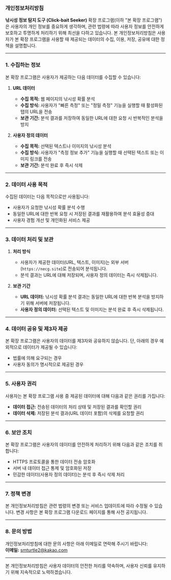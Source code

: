### 개인정보처리방침

**낚시성 정보 탐지 도구 (Click-bait Seeker)** 확장 프로그램(이하 "본 확장 프로그램")은 사용자의 개인 정보를 중요하게 생각하며, 관련 법령에 따라 사용자 정보를 안전하게 보호하고 투명하게 처리하기 위해 최선을 다하고 있습니다. 본 개인정보처리방침은 사용자가 본 확장 프로그램을 사용할 때 제공되는 데이터의 수집, 이용, 저장, 공유에 대한 정책을 설명합니다.

---

### 1. 수집하는 정보
본 확장 프로그램은 사용자가 제공하는 다음 데이터를 수집할 수 있습니다:

1. **URL 데이터**  
   - **수집 목적:** 웹 페이지의 낚시성 확률 분석  
   - **수집 방식:** 사용자가 "빠른 측정" 또는 "정밀 측정" 기능을 실행할 때 활성화된 탭의 URL을 전송  
   - **보관 기간:** 분석 결과를 저장하여 동일한 URL에 대한 요청 시 반복적인 분석을 방지  

2. **사용자 정의 데이터**  
   - **수집 목적:** 선택된 텍스트나 이미지의 낚시성 분석  
   - **수집 방식:** 사용자가 "측정 정보 추가" 기능을 실행할 때 선택된 텍스트 또는 이미지 링크를 전송  
   - **보관 기간:** 분석 완료 후 즉시 삭제  

---

### 2. 데이터 사용 목적
수집된 데이터는 다음 목적으로만 사용됩니다:
- 사용자가 요청한 낚시성 확률 분석 수행
- 동일한 URL에 대한 반복 요청 시 저장된 결과를 재활용하여 분석 효율성 증대
- 사용자 경험 개선 및 개인화된 서비스 제공

---

### 3. 데이터 처리 및 보관
1. **처리 방식**  
   - 사용자가 제공한 데이터(URL, 텍스트, 이미지)는 외부 서버(`https://necg.site`)로 전송되어 분석됩니다.  
   - 분석 결과는 URL에 대해 저장되며, 사용자 정의 데이터는 즉시 삭제됩니다.  

2. **보관 기간**  
   - **URL 데이터:** 낚시성 확률 분석 결과는 동일한 URL에 대한 반복 분석을 방지하기 위해 서버에 저장됩니다.  
   - **사용자 정의 데이터:** 선택된 텍스트 및 이미지는 분석 완료 후 즉시 삭제됩니다.  

---

### 4. 데이터 공유 및 제3자 제공
본 확장 프로그램은 사용자의 데이터를 제3자와 공유하지 않습니다. 단, 아래의 경우 예외적으로 데이터가 제공될 수 있습니다:
- 법률에 의해 요구되는 경우
- 사용자 동의가 명시적으로 제공된 경우

---

### 5. 사용자 권리
사용자는 본 확장 프로그램 사용 중 제공된 데이터에 대해 다음과 같은 권리를 가집니다:
- **데이터 접근:** 전송된 데이터의 처리 상태 및 저장된 결과를 확인할 권리  
- **데이터 삭제:** 저장된 분석 결과(URL 데이터 포함)의 삭제를 요청할 권리  

---

### 6. 보안 조치
본 확장 프로그램은 사용자의 데이터를 안전하게 처리하기 위해 다음과 같은 조치를 취합니다:
- HTTPS 프로토콜을 통한 데이터 전송 암호화
- 서버 내 데이터 접근 통제 및 암호화된 저장
- 민감한 데이터(사용자 정의 데이터)는 분석 후 즉시 삭제 처리

---

### 7. 정책 변경
본 개인정보처리방침은 관련 법령의 변경 또는 서비스 업데이트에 따라 수정될 수 있습니다. 변경 사항은 본 확장 프로그램 다운로드 페이지를 통해 사전 공지됩니다.

---

### 8. 문의 방법
개인정보처리방침에 대한 문의 사항은 아래 이메일로 연락해 주시기 바랍니다:  
**이메일:** smturtle2@kakao.com 

---

본 개인정보처리방침은 사용자 데이터의 안전한 처리를 약속하며, 사용자 신뢰를 유지하기 위해 지속적으로 노력하겠습니다.
